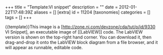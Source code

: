 +++
title = "Template:VI snippet"
description = ""
date = 2012-01-22T17:48:39Z
aliases = []
[extra]
id = 11204
[taxonomies]
categories = []
tags = []
+++

<noinclude>{{template}}</noinclude>This image is a [http://zone.ni.com/devzone/cda/tut/p/id/9330 VI Snippet], an executable image of [[LabVIEW]] code. The LabVIEW version is shown on the top-right hand corner. You can download it, then drag-and-drop it onto the LabVIEW block diagram from a file browser, and it will appear as runnable, editable code.
